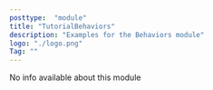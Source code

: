 ```yaml
---
posttype:  "module"  
title: "TutorialBehaviors"
description: "Examples for the Behaviors module"
logo: "./logo.png"
Tag: ""
---
```

No info available about this module
